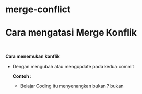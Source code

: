 # merge-conflict 
Cara mengatasi Merge Konflik
=
<br>

**Cara menemukan konflik**
* Dengan mengubah atau mengupdate pada kedua commit

  **Contoh :**
  * Belajar Coding itu menyenangkan bukan ? bukan
